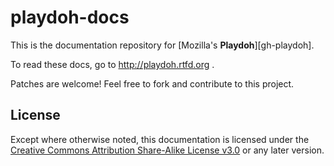 playdoh-docs
============

This is the documentation repository for [Mozilla's **Playdoh**][gh-playdoh].

To read these docs, go to http://playdoh.rtfd.org .

Patches are welcome! Feel free to fork and contribute to this project.


License
-------
Except where otherwise noted, this documentation is licensed under the
[Creative Commons Attribution Share-Alike License v3.0][cc-by-sa] or any
later version.

[cc-by-sa]: http://creativecommons.org/licenses/by-sa/3.0/us/

